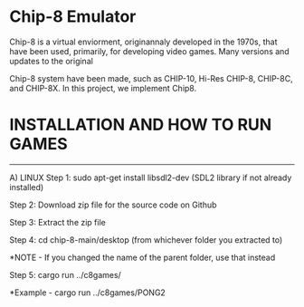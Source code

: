 # Chip-8 Emulator
Chip-8 is a virtual enviorment, originannaly developed in the 1970s, that have been used, primarily, for developing video games. Many versions and updates to the original
 
Chip-8 system have been made, such as CHIP-10, Hi-Res CHIP-8, CHIP-8C, and CHIP-8X. In this project, we implement Chip8.

# INSTALLATION AND HOW TO RUN GAMES
----------------------------------
A) LINUX
Step 1: sudo apt-get install libsdl2-dev (SDL2 library if not already installed)

Step 2: Download zip file for the source code on Github

Step 3: Extract the zip file

Step 4: cd chip-8-main/desktop (from whichever folder you extracted to)

*NOTE - If you changed the name of the parent folder, use that instead

Step 5: cargo run ../c8games/<name-of-game>

*Example - cargo run ../c8games/PONG2



